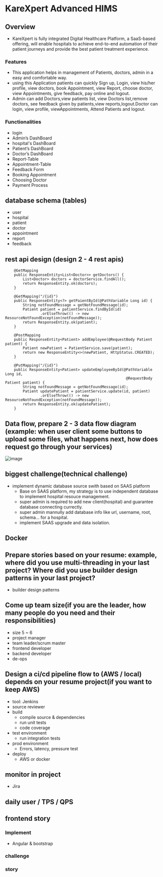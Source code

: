 # KareXpert Advanced HIMS
## Overview
- KareXpert is fully integrated Digital Healthcare Platform, a SaaS-based offering, will enable hospitals to achieve end-to-end automation of their patient journeys and provide the best patient treatment experience.
### Features
- This application helps in management of Patients, doctors, admin in a easy and comfortable way.
- using this Application patients can quickly Sign up, Login, view his/her profile, view doctors, book Appointment, view Report, choose doctor, view Appointments, give feedback, pay online and logout.
- Admin can add Doctors,view patients list, view Doctors list,remove doctors, see feedback given by patients,view reports,logout.Doctor can login, view profile, viewAppointments, Attend Patients and logout.
### Functionalities
- login
- Admin’s DashBoard
- hospital's DashBoard
- Patient’s DashBoard
- Doctor’s DashBoard
- Report-Table
- Appointment-Table
- Feedback Form
- Booking Appointment
- Choosing Doctor
- Payment Process

## database schema (tables)
- user
- hospital
- patient
- doctor
- appointment
- report
- feedback
## rest api design (design 2 - 4 rest apis)
```
    @GetMapping
    public ResponseEntity<List<Doctor>> getDoctors() {
        List<Doctor> doctors = doctorService.findAll();
        return ResponseEntity.ok(doctors);
    }
```
```
    @GetMapping("/{id}")
    public ResponseEntity<?> getPaientById(@PathVariable Long id) {
        String notFoundMessage = getNotFoundMessage(id);
        Patient patient = patientService.findById(id)
                .orElseThrow(() -> new ResourceNotFoundException(notFoundMessage));
        return ResponseEntity.ok(patient);
    }
```
```
    @PostMapping
    public ResponseEntity<Patient> addEmployee(@RequestBody Patient patient) {
        Patient newPatient = PatientService.save(patient);
        return new ResponseEntity<>(newPatient, HttpStatus.CREATED);
    }
```
```
    @PutMapping("/{id}")
    public ResponseEntity<Patient> updateEmployeeById(@PathVariable  Long id,
                                                       @RequestBody Patient patient) {
        String notFoundMessage = getNotFoundMessage(id);
        Patient updatePatient = patientService.update(id, patient)
                .orElseThrow(() -> new ResourceNotFoundException(notFoundMessage));
        return ResponseEntity.ok(updatePatient);
    }
```
## Data flow, prepare 2 - 3 data flow diagram (example: when user client some buttons to upload some files, what happens next, how does request go through your services)
![image](https://github.com/bestHenryJ/antra_projects/assets/130790693/736d8a79-0335-4fac-b5eb-732b960d1b00)
## biggest challenge(technical challenge)
- implement dynamic database source swith based on SAAS platform
  - Base on SAAS platform, my strategy is to use independent database to implement hospital resouce management.
  - super admin is required to add new client(hospital) and guarantee database connecting currectly.
  - super admin mannully add database info like url, username, root, schema... for a hospital.
  - implement SAAS upgrade and data isolation.
## Docker

## Prepare stories based on your resume: example,  where did you use multi-threading in your last project? Where did you use builder design patterns in your last project?
- builder design patterns
## Come up team size(if you are the leader, how many people do you need and their responsibilities)
- size 5 ~ 6
- project manager
- team leader/scrum master
- frontend developer
- backend developer
- de-ops
## Design a ci/cd pipeline flow to (AWS / local) depends on your resume project(if you want to keep AWS)
- tool: Jenkins
- source reviewer
- build
  - compile source & dependencies
  - run unit tests
  - code coverage
- test environment
  - run integration tests
- prod environment
  - Errors, latency, pressure test
- deploy
  - AWS or docker
## monitor in project
- Jira
## daily user / TPS / QPS
## frontend story
### Implement
- Angular & bootstrap
### challenge

### story

